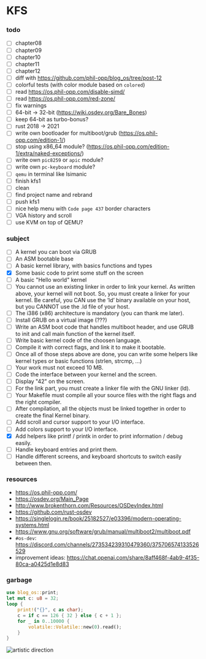 # KFS

### todo

-   [ ] chapter08
-   [ ] chapter09
-   [ ] chapter10
-   [ ] chapter11
-   [ ] chapter12
-   [ ] diff with https://github.com/phil-opp/blog_os/tree/post-12
-   [ ] colorful tests (with color module based on `colored`)
-   [ ] read https://os.phil-opp.com/disable-simd/
-   [ ] read https://os.phil-opp.com/red-zone/
-   [ ] fix warnings
-   [ ] 64-bit -> 32-bit (https://wiki.osdev.org/Bare_Bones)
-   [ ] keep 64-bit as turbo-bonus?
-   [ ] rust 2018 → 2021
-   [ ] write own bootloader for multiboot/grub (https://os.phil-opp.com/edition-1/)
-   [ ] stop using x86_64 module? (https://os.phil-opp.com/edition-1/extra/naked-exceptions/)
-   [ ] write own `pic8259` or `apic` module?
-   [ ] write own `pc-keyboard` module?
-   [ ] `qemu` in terminal like lsimanic
-   [ ] finish kfs1
-   [ ] clean
-   [ ] find project name and rebrand
-   [ ] push kfs1
-   [ ] nice help menu with `Code page 437` border characters
-   [ ] VGA history and scroll
-   [ ] use KVM on top of QEMU?

### subject

-   [ ] A kernel you can boot via GRUB
-   [ ] An ASM bootable base
-   [ ] A basic kernel library, with basics functions and types
-   [x] Some basic code to print some stuff on the screen
-   [ ] A basic "Hello world" kernel
-   [ ] You cannot use an existing linker in order to link your kernel. As written above, your kernel will not boot. So, you must create a linker for your kernel. Be careful, you CAN use the ’ld’ binary available on your host, but you CANNOT use the .ld file of your host.
-   [ ] The i386 (x86) architecture is mandatory (you can thank me later).
-   [ ] Install GRUB on a virtual image (???)
-   [ ] Write an ASM boot code that handles multiboot header, and use GRUB to init and call main function of the kernel itself.
-   [ ] Write basic kernel code of the choosen language.
-   [ ] Compile it with correct flags, and link it to make it bootable.
-   [ ] Once all of those steps above are done, you can write some helpers like kernel types or basic functions (strlen, strcmp, ...)
-   [ ] Your work must not exceed 10 MB.
-   [ ] Code the interface between your kernel and the screen.
-   [ ] Display "42" on the screen.
-   [ ] For the link part, you must create a linker file with the GNU linker (ld).
-   [ ] Your Makefile must compile all your source files with the right flags and the right compiler.
-   [ ] After compilation, all the objects must be linked together in order to create the final Kernel binary.
-   [ ] Add scroll and cursor support to your I/O interface.
-   [ ] Add colors support to your I/O interface.
-   [x] Add helpers like printf / printk in order to print information / debug easily.
-   [ ] Handle keyboard entries and print them.
-   [ ] Handle different screens, and keyboard shortcuts to switch easily between then.

### resources

-   https://os.phil-opp.com/
-   https://osdev.org/Main_Page
-   http://www.brokenthorn.com/Resources/OSDevIndex.html
-   https://github.com/rust-osdev
-   https://singlelogin.re/book/25182527/e03396/modern-operating-systems.html
-   https://www.gnu.org/software/grub/manual/multiboot2/multiboot.pdf
-   `#os-dev`: https://discord.com/channels/273534239310479360/375706574133526529
-   improvement ideas: https://chat.openai.com/share/8aff468f-4ab9-4f35-80ca-a0425d1e8d83

### garbage

```rust
use blog_os::print;
let mut c: u8 = 32;
loop {
    print!("{}", c as char);
    c = if c == 126 { 32 } else { c + 1 };
    for _ in 0..10000 {
        volatile::Volatile::new(0).read();
    }
}
```

![artistic direction](https://upload.wikimedia.org/wikipedia/commons/a/a0/VirtualBox_TempleOS_x64_27_02_2021_20_43_48.png)
